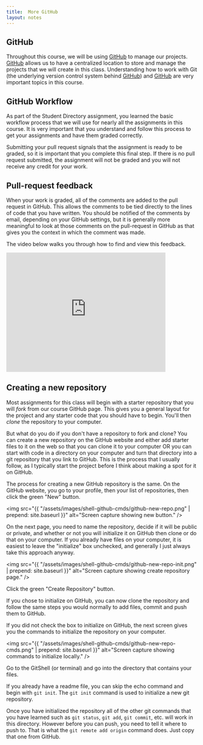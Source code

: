 ```yaml
---
title:  More GitHub
layout: notes
---
```


## GitHub
Throughout this course, we will be using [GitHub](http://github.com/) to manage our projects.  [GitHub](http://github.com/) allows us to have a centralized location to store and manage the projects that we will create in this class. Understanding how to work with Git (the underlying version control system behind [GitHub](http://github.com/)) and [GitHub](http://github.com/) are very important topics in this course.

## GitHub Workflow
As part of the Student Directory assignment, you learned the basic workflow process that we will use for nearly all the assignments in this course.  It is very important that you understand and follow this process to get your assignments and have them graded correctly.

Submitting your pull request signals that the assignment is ready to be graded, so it is important that you complete this final step.  If there is no pull request submitted, the assignment will not be graded and you will not receive any credit for your work.

## Pull-request feedback
When your work is graded, all of the comments are added to the pull request in GitHub. This allows the comments to be tied directly to the lines of code that you have written.  You should be notified of the comments by email, depending on your GitHub settings, but it is generally more meaningful to look at those comments on the pull-request in GitHub as that gives you the context in which the comment was made.

The video below walks you through how to find and view this feedback.

<iframe width="420" height="315" src="https://www.youtube.com/embed/diyiRMGUsaQ" frameborder="0" allowfullscreen></iframe>


## Creating a new repository
Most assignments for this class will begin with a starter repository that you will *fork* from our course GitHub page.  This gives you a general layout for the project and any starter code that you should have to begin.  You'll then *clone* the repository to your computer.   

But what do you do if you don't have a repository to fork and clone?  You can create a new repository on the GitHub website and either add starter files to it on the web so that you can clone it to your computer OR you can start with code in a directory on your computer and turn that directory into a git repository that you link to GitHub.  This is the process that I usually follow, as I typically start the project before I think about making a spot for it on GitHub.

The process for creating a new GitHub repository is the same.  On the GitHub website, you go to your profile, then your list of repositories, then click the green "New" button.

  <img src="{{ "/assets/images/shell-github-cmds/github-new-repo.png" | prepend: site.baseurl }}" alt="Screen capture showing new button." />

On the next page, you need to name the repository, decide if it will be public or private, and whether or not you will initialize it on GitHub then clone or do that on your computer. If you already have files on your computer, it is easiest to leave the "initialize" box unchecked, and generally I just always take this approach anyway.

  <img src="{{ "/assets/images/shell-github-cmds/github-new-repo-init.png" | prepend: site.baseurl }}" alt="Screen capture showing create repository page." />

Click the green "Create Repository" button.

If you chose to initialize on GitHub, you can now clone the repository and follow the same steps you would normally to add files, commit and push them to GitHub.

If you did not check the box to initialize on GitHub, the next screen gives you the commands to initialize the repository on your computer.  

  <img src="{{ "/assets/images/shell-github-cmds/github-new-repo-cmds.png" | prepend: site.baseurl }}" alt="Screen capture showing commands to initialize locally." />

Go to the GitShell (or terminal) and go into the directory that contains your files.  

If you already have a readme file, you can skip the echo command and begin with `git init`.  The `git init` command is used to initialize a new git repository.  

Once you have initialized the repository all of the other git commands that you have learned such as `git status`, `git add`, `git commit`, etc. will work in this directory.  However before you can push, you need to tell it where to push to.  That is what the `git remote add origin` command does.  Just copy that one from GitHub.
